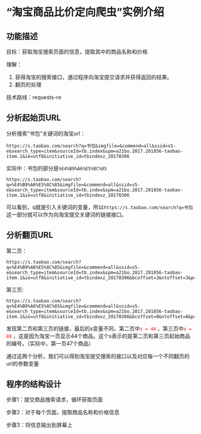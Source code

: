 # “淘宝商品比价定向爬虫”实例介绍

## 功能描述

目标：获取淘宝搜索页面的信息，提取其中的商品名称和价格

理解：

1. 获得淘宝的搜索接口，通过程序向淘宝提交请求并获得返回的结果。
2. 翻页的处理

技术路线：requests-re



## 分析起始页URL

分析搜索“书包”关键词的淘宝url：

```
https://s.taobao.com/search?q=书包&imgfile=&commend=all&ssid=s5-e&search_type=item&sourceId=tb.index&spm=a21bo.2017.201856-taobao-item.1&ie=utf8&initiative_id=tbindexz_20170306
```

实际中：书包的部分是`%E4%B9%A6%E5%8C%85`

```
https://s.taobao.com/search?q=%E4%B9%A6%E5%8C%85&imgfile=&commend=all&ssid=s5-e&search_type=item&sourceId=tb.index&spm=a21bo.2017.201856-taobao-item.1&ie=utf8&initiative_id=tbindexz_20170306
```

可以看到，q就是引入关键词的变量，所以`https://s.taobao.com/search?q=书包`这一部分就可以作为向淘宝提交关键词的链接接口。



## 分析翻页URL

第二页：

```
https://s.taobao.com/search?q=%E4%B9%A6%E5%8C%85&imgfile=&commend=all&ssid=s5-e&search_type=item&sourceId=tb.index&spm=a21bo.2017.201856-taobao-item.1&ie=utf8&initiative_id=tbindexz_20170306&bcoffset=3&ntoffset=3&p4ppushleft=1%2C48&s=44
```

第三页:

```
https://s.taobao.com/search?q=%E4%B9%A6%E5%8C%85&imgfile=&commend=all&ssid=s5-e&search_type=item&sourceId=tb.index&spm=a21bo.2017.201856-taobao-item.1&ie=utf8&initiative_id=tbindexz_20170306&bcoffset=0&ntoffset=6&p4ppushleft=1%2C48&s=88
```

发现第二页和第三页的链接，最后的s变量不同，第二页中<font color = red>`s = 44`  </font>，第三页中<font color = red>`s = 88`  </font>，这是因为淘宝一页显示44个商品。这个s表示的是第二页和第三页起始商品的编号。（实际中，第一页47个商品）

通过这两个分析，我们可以得到淘宝提交搜索的接口以及对应每一个不同翻页的url的参数变量



## 程序的结构设计

步骤1：提交商品搜索请求，循环获取页面

步骤2：对于每个页面，提取商品名称和价格信息

步骤3：将信息输出到屏幕上